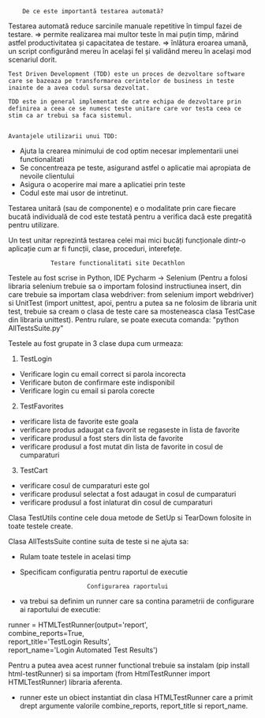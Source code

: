         De ce este importantă testarea automată?

Testarea automată reduce sarcinile manuale repetitive în timpul fazei de testare. 
=> permite realizarea mai multor teste în mai puțin timp, mărind astfel productivitatea și capacitatea de testare.
=> înlătura eroarea umană, un script configurând mereu în același fel și validând mereu în același mod scenariul dorit.


	Test Driven Development (TDD) este un proces de dezvoltare software care se bazeaza pe transformarea cerintelor de business in teste inainte de a avea codul sursa dezvoltat. 

	TDD este in general implementat de catre echipa de dezvoltare prin definirea a ceea ce se numesc teste unitare care vor testa ceea ce stim ca ar trebui sa faca sistemul.


	Avantajele utilizarii unui TDD: 

- Ajuta la crearea minimului de cod optim necesar implementarii unei functionalitati
- Se concentreaza pe teste, asigurand astfel o aplicatie mai apropiata de nevoile clientului
- Asigura o acoperire mai mare a aplicatiei prin teste
- Codul este mai usor de intretinut.

Testarea unitară (sau de componente) e o modalitate prin care fiecare bucată individuală de cod este testată pentru a verifica dacă este pregatită pentru utilizare. 

Un test unitar reprezintă testarea celei mai mici bucăți funcționale dintr-o aplicație cum ar fi funcții, clase, proceduri, interefețe.



				Testare functionalitati site Decathlon

Testele au fost scrise in Python, IDE Pycharm -> Selenium (Pentru a folosi libraria selenium trebuie sa o importam folosind instructiunea insert, din care trebuie sa importam clasa webdriver: from selenium import webdriver) si UnitTest (import unittest, apoi, pentru a putea sa ne folosim de libraria unit test, trebuie sa cream o clasa de teste care sa mosteneasca clasa TestCase din libraria unittest).
Pentru rulare, se poate executa comanda: "python AllTestsSuite.py"

Testele au fost grupate in 3 clase dupa cum urmeaza:

 1. TestLogin

- Verificare login cu email correct si parola incorecta
- Verificare buton de confirmare este indisponibil
- Verificare login cu email si parola corecte

2. TestFavorites 

- verificare lista de favorite este goala
- verificare produs adaugat ca favorit  se regaseste in lista de favorite
- verificare produsul a fost sters din lista de favorite
- verificare produsul a fost mutat din lista de favorite in cosul de cumparaturi

3. TestCart

- verificare cosul de cumparaturi este gol
- verificare produsul selectat a fost adaugat in cosul de cumparaturi
- verificare produsul a fost inlaturat din cosul de cumparaturi

Clasa TestUtils contine cele doua metode de SetUp si TearDown folosite in toate testele create.

Clasa AllTestsSuite contine suita de teste si ne ajuta sa:
- Rulam toate testele in acelasi timp
- Specificam configuratia pentru raportul de executie


            			 Configurarea raportului

- va trebui sa definim un runner care sa contina parametrii de configurare ai raportului de executie:

runner = HTMLTestRunner(output='report',                     	                      
			combine_reports=True,                                               
			report_title='TestLogin Results',                                              
			report_name='Login Automated Test Results')

Pentru a putea avea acest runner functional trebuie sa instalam (pip install html-testRunner) si sa importam (from HtmlTestRunner import HTMLTestRunner) libraria aferenta. 

- runner este un obiect instantiat din clasa HTMLTestRunner care a primit drept argumente valorile combine_reports, report_title si report_name.





